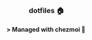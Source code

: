 <div align="center">

### dotfiles :house:&nbsp;

#### \> Managed with chezmoi :robot:&nbsp;&nbsp;

</div>
